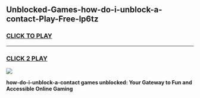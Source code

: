
## Unblocked-Games-how-do-i-unblock-a-contact-Play-Free-lp6tz
<h3>
<a href="https://premium76.site?title=how-do-i-unblock-a-contact&ref=23A">CLICK TO PLAY</a></h3>
<hr>

<h3>
<a href="https://premium76.site?title=how-do-i-unblock-a-contact&ref=23A">CLICK 2 PLAY</a>
  
</h3>

<a href="https://premium76.site?title=how-do-i-unblock-a-contact&ref=23A"><img src="https://clearcache.store/games.png"></a>


**how-do-i-unblock-a-contact games unblocked: Your Gateway to Fun and Accessible Online Gaming**
